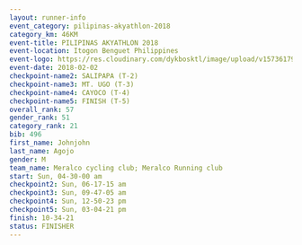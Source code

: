 ```yaml
---
layout: runner-info 
event_category: pilipinas-akyathlon-2018 
category_km: 46KM 
event-title: PILIPINAS AKYATHLON 2018 
event-location: Itogon Benguet Philippines 
event-logo: https://res.cloudinary.com/dykbosktl/image/upload/v1573617968/Logo/akyathlon-logo-new_ifndai.png 
event-date: 2018-02-02 
checkpoint-name2: SALIPAPA (T-2) 
checkpoint-name3: MT. UGO (T-3) 
checkpoint-name4: CAYOCO (T-4) 
checkpoint-name5: FINISH (T-5) 
overall_rank: 57
gender_rank: 51
category_rank: 21
bib: 496
first_name: Johnjohn
last_name: Agojo
gender: M
team_name: Meralco cycling club; Meralco Running club
start: Sun, 04-30-00 am
checkpoint2: Sun, 06-17-15 am
checkpoint3: Sun, 09-47-05 am
checkpoint4: Sun, 12-50-23 pm
checkpoint5: Sun, 03-04-21 pm
finish: 10-34-21
status: FINISHER
---
```

